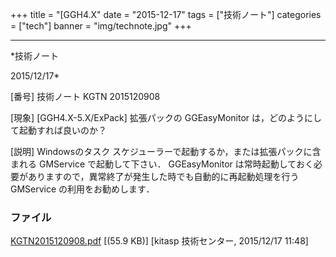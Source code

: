 ﻿+++
title = "[GGH4.X"
date = "2015-12-17"
tags = ["技術ノート"]
categories = ["tech"]
banner = "img/technote.jpg"
+++

-----------------------------------------------------------------------------------------------------------------------------

*技術ノート

2015/12/17*


[番号]
技術ノート KGTN 2015120908

[現象]
[GGH4.X-5.X/ExPack] 拡張パックの GGEasyMonitor
は，どのようにして起動すれば良いのか？

[説明]
Windowsのタスク スケジューラーで起動するか，または拡張パックに含まれる
GMService で起動して下さい． GGEasyMonitor
は常時起動しておく必要がありますので，異常終了が発生した時でも自動的に再起動処理を行う
GMService の利用をお勧めします．


### ファイル

 
 


[KGTN2015120908.pdf](http://techreport.kitasp.net/attachments/download/2382/KGTN2015120908.pdf)
 [(55.9 KB)] [kitasp 技術センター, 2015/12/17
11:48]


 


 

